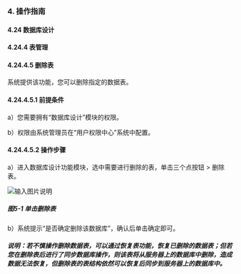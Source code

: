### 4. 操作指南

#### 4.24 数据库设计

#### 4.24.4 表管理

#### 4.24.4.5 删除表

系统提供该功能，您可以删除指定的数据表。

#### 4.24.4.5.1 前提条件

a）您需要拥有“数据库设计”模块的权限。

b）权限由系统管理员在“用户权限中心”系统中配置。

#### 4.24.4.5.2 操作步骤

a）进入数据库设计功能模块，选中需要进行删除的表，单击三个点按钮 > 删除表。

![输入图片说明](../../../../../images/SoFlu%EF%BC%88%E5%90%8E%E7%AB%AF%EF%BC%89%E5%BC%80%E5%8F%91%E5%B9%B3%E5%8F%B0/1.%20%E6%9C%80%E6%96%B0%E7%89%88%E6%9C%AC%20-%20%E6%9B%B4%E6%96%B0%E6%97%A5%E6%9C%9F%20-%202022.10.08/4.%20%E6%93%8D%E4%BD%9C%E6%8C%87%E5%8D%97/24.%20%E6%95%B0%E6%8D%AE%E5%BA%93%E8%AE%BE%E8%AE%A1/4.%20%E8%A1%A8%E7%AE%A1%E7%90%86/5-1.png)

##### 图5-1 单击删除表

b）系统提示“是否确定删除该数据库”，确认后单击确定即可。

##### 说明：若不慎操作删除数据表，可以通过恢复表功能，恢复已删除的数据表；但若您在删除表后进行了同步数据库操作，则该表将从服务器上的数据库中删除，造成数据无法恢复，但删除表的表结构依然可以恢复后同步到服务器上的数据库中。
